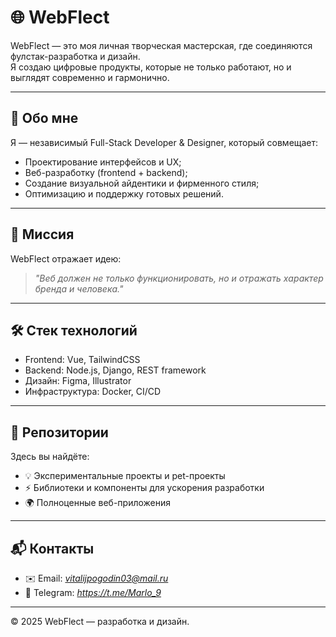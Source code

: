 # 🌐 WebFlect

WebFlect — это моя личная творческая мастерская, где соединяются фулстак-разработка и дизайн.  
Я создаю цифровые продукты, которые не только работают, но и выглядят современно и гармонично.

---

## 👤 Обо мне
Я — независимый Full-Stack Developer & Designer, который совмещает:
- Проектирование интерфейсов и UX;
- Веб-разработку (frontend + backend);
- Создание визуальной айдентики и фирменного стиля;
- Оптимизацию и поддержку готовых решений.

---

## 🎯 Миссия
WebFlect отражает идею:  
> *"Веб должен не только функционировать, но и отражать характер бренда и человека."*

---

## 🛠️ Стек технологий
- Frontend: Vue, TailwindCSS  
- Backend: Node.js, Django, REST framework  
- Дизайн: Figma, Illustrator  
- Инфраструктура: Docker, CI/CD  

---

## 📂 Репозитории
Здесь вы найдёте:
- 💡 Экспериментальные проекты и pet-проекты  
- ⚡ Библиотеки и компоненты для ускорения разработки  
- 🌍 Полноценные веб-приложения  

---

## 📬 Контакты
- ✉️ Email: *vitalijpogodin03@mail.ru*  
- 💬 Telegram: *https://t.me/Marlo_9*  

---

© 2025 WebFlect — разработка и дизайн.
